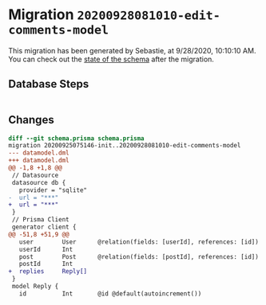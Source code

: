 # Migration `20200928081010-edit-comments-model`

This migration has been generated by Sebastie, at 9/28/2020, 10:10:10 AM.
You can check out the [state of the schema](./schema.prisma) after the migration.

## Database Steps

```sql

```

## Changes

```diff
diff --git schema.prisma schema.prisma
migration 20200925075146-init..20200928081010-edit-comments-model
--- datamodel.dml
+++ datamodel.dml
@@ -1,8 +1,8 @@
 // Datasource
 datasource db {
   provider = "sqlite"
-  url = "***"
+  url = "***"
 }
 // Prisma Client
 generator client {
@@ -51,8 +51,9 @@
   user        User      @relation(fields: [userId], references: [id])
   userId      Int
   post        Post      @relation(fields: [postId], references: [id])
   postId      Int
+  replies     Reply[]
 }
 model Reply {
   id          Int       @id @default(autoincrement())
```


